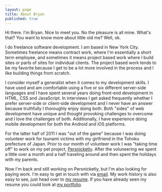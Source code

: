 ```yaml
--- 
layout: page
title: About Bryan
published: true
---
```


Hi there. I'm Bryan. Nice to meet you. No the pleasure is all mine. What's that? You want to know more about little old me? Well, ok.

I do freelance software development. I am based in New York City. Sometimes freelance means contract work, where I'm essentially a short term employee, and sometimes it means project based work where I build sites or parts of sites for individual clients. The project based work tends to be my favorite because I get to be a lot more involved in the process and I like building things from scratch.

I consider myself a generalist when it comes to my development skills. I have used and am comfortable using a five or six different server-side languages and I have spent several years doing front-end development in HTML, CSS and JavaScript. In interviews I get asked frequently whether I prefer server-side or client-side development and I never have an answer because truthfully I thoroughly enjoy doing both. Both "sides" of web development have unique and thought provoking challenges to overcome and I love the challenges of both. Additionally, I have experience doing mobile development for both the Android and iOS platforms.

For the latter half of 2011 I was "out of the game" because I was doing volunteer work for tsunami victims with my girlfriend in the Tohoku prefecture of Japan. Prior to our month of volunteer work I was "taking time off" to work on my pet project, [Persnicketly](http://persnicketly.com). After the voluneering we spent a little over a month and a half traveling around and then spent the holidays with my parents.

Now I'm back and still working on Persnicketly, but I'm also looking for paying work. I'm easy to get in touch with via [email](mailto:bryan.j.swift@gmail.com). My work history is also easy to see, just head over to [my resume](/portfolio/resume.html). If you have already seen my resume you could look at [my portfolio](/portfolio/).
